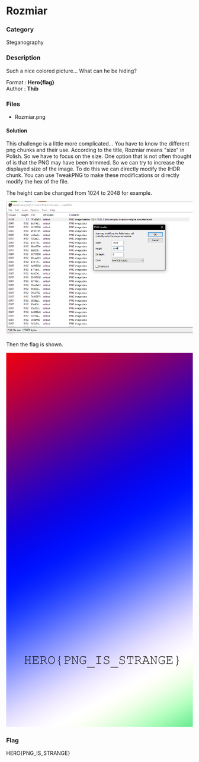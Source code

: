 # Rozmiar

### Category

Steganography

### Description

Such a nice colored picture... What can he be hiding?

Format : **Hero{flag}**<br>
Author : **Thib**

### Files

- Rozmiar.png

#### Solution

This challenge is a little more complicated... You have to know the different png chunks and their use. According to the title, Rozmiar means "size" in Polish. So we have to focus on the size. One option that is not often thought of is that the PNG may have been trimmed. So we can try to increase the displayed size of the image. To do this we can directly modify the IHDR chunk. You can use TweakPNG to make these modifications or directly modify the hex of the file.

The height can be changed from 1024 to 2048 for example.

![image](result.png)

Then the flag is shown.

![image](flag.png)

### Flag

HERO{PNG_IS_STRANGE}


